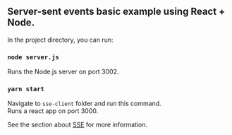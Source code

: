 ## Server-sent events basic example using React + Node.

In the project directory, you can run:

### `node server.js`

Runs the Node.js server on port 3002.

### `yarn start`

Navigate to `sse-client` folder and run this command.\
Runs a react app on port 3000.


See the section about [SSE](https://developer.mozilla.org/en-US/docs/Web/API/Server-sent_events) for more information.
